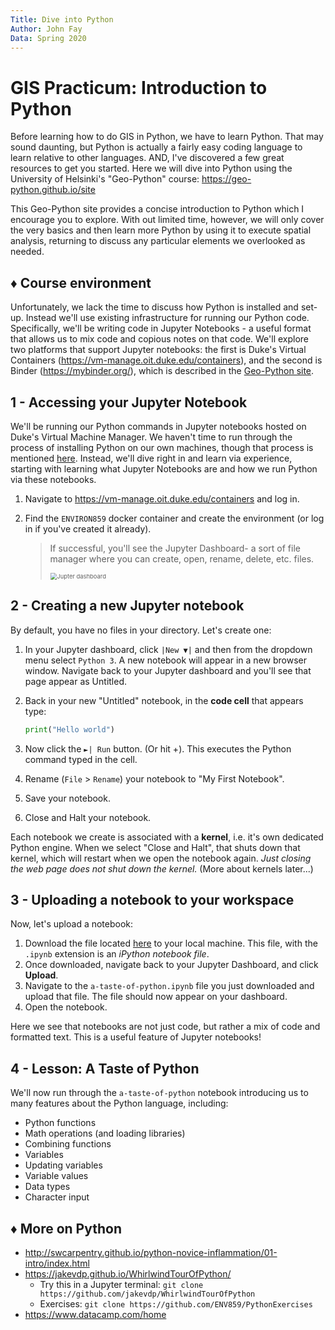 ```yaml
---
Title: Dive into Python
Author: John Fay
Data: Spring 2020
---
```


# GIS Practicum: Introduction to Python

Before learning how to do GIS in Python, we have to learn Python. That may sound daunting, but Python is actually a fairly easy coding language to learn relative to other languages. AND, I've discovered a few great resources to get you started. Here we will dive into Python using the University of Helsinki's "Geo-Python" course: https://geo-python.github.io/site

This Geo-Python site provides a concise introduction to Python which I encourage you to explore. With out limited time, however, we will only cover the very basics and then learn more Python by using it to execute spatial analysis, returning to discuss any particular elements we overlooked as needed. 



## ♦ Course environment

Unfortunately, we lack the time to discuss how Python is installed and set-up. Instead we'll use existing infrastructure for running our Python code. Specifically, we'll be writing code in Jupyter Notebooks - a useful format that allows us to mix code and copious notes on that code. We'll explore two platforms that support Jupyter notebooks: the first is Duke's Virtual Containers  (https://vm-manage.oit.duke.edu/containers), and the second is  Binder (https://mybinder.org/), which is described in the [Geo-Python site](https://geo-python.github.io/site/lessons/L1/course-environment-components.html#binder). 



## 1 - Accessing your Jupyter Notebook

We'll be running our Python commands in Jupyter notebooks hosted on Duke's Virtual Machine Manager. We haven't time to run through the process of installing Python on our own machines, though that process is mentioned [here](hhttps://geo-python.github.io/site/course-info/installing-anacondas.html). Instead, we'll dive right in and learn via experience, starting with learning what Jupyter Notebooks are and how we run Python via these notebooks. 

1. Navigate to https://vm-manage.oit.duke.edu/containers and log in.

2. Find the `ENVIRON859` docker container and create the environment (or log in if you've created it already).

   > If successful, you'll see the Jupyter Dashboard- a sort of file manager where you can create, open, rename, delete, etc. files. 
   >
   > <img src="/media/Jupyter_dashboard.png" alt="Jupter dashboard" style="zoom:67%;" />



## 2 - Creating a new Jupyter notebook

By default, you have no files in your directory. Let's create one:

1. In your Jupyter dashboard, click `|New ▼|` and then from the dropdown menu select `Python 3`. A new notebook will appear in a new browser window. Navigate back to your Jupyter dashboard and you'll see that page appear as Untitled.

2. Back in your new "Untitled" notebook, in the **code cell** that appears type:

   ```python
   print("Hello world")
   ```

3. Now click the `►| Run` button. (Or hit <ctrl>+<enter>). This executes the Python command typed in the cell. 

4. Rename (`File` > `Rename`) your notebook to "My First Notebook". 

5. Save your notebook.

6. Close and Halt your notebook. 

Each notebook we create is associated with a **kernel**, i.e. it's own dedicated Python engine. When we select "Close and Halt", that shuts down that kernel, which will restart when we open the notebook again. *Just closing the web page does not shut down the kernel.* (More about kernels later...)



## 3 - Uploading a notebook to your workspace

Now, let's upload a notebook:

1. Download the file located [here](https://johnpfay.github.io/EnergyPracticum2020/Materials/a-taste-of-python.ipynb) to your local machine. This file, with the `.ipynb` extension is an *iPython notebook file*. 
2. Once downloaded, navigate back to your Jupyter Dashboard, and click **Upload**.
3. Navigate to the `a-taste-of-python.ipynb` file you just downloaded and upload that file. The file should now appear on your dashboard.
4. Open the notebook. 

Here we see that notebooks are not just code, but rather a mix of code and formatted text. This is a useful feature of Jupyter notebooks!



## 4 - Lesson: A Taste of Python

We'll now run through the `a-taste-of-python` notebook introducing us to many features about the Python language, including:

* Python functions
* Math operations (and loading libraries)
* Combining functions
* Variables
* Updating variables
* Variable values
* Data types
* Character input



## ♦ More on Python

* http://swcarpentry.github.io/python-novice-inflammation/01-intro/index.html
* https://jakevdp.github.io/WhirlwindTourOfPython/
  * Try this in a Jupyter terminal: `git clone https://github.com/jakevdp/WhirlwindTourOfPython`
  * Exercises: `git clone https://github.com/ENV859/PythonExercises`
* https://www.datacamp.com/home